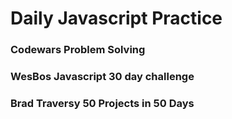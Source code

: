 # Daily Javascript Practice 

### Codewars Problem Solving
### WesBos Javascript 30 day challenge
### Brad Traversy 50 Projects in 50 Days
